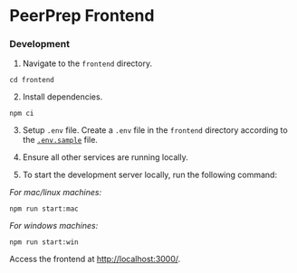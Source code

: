 # PeerPrep Frontend

### Development

1. Navigate to the `frontend` directory.

```shell
cd frontend
```

2. Install dependencies.

```shell
npm ci
```

3. Setup `.env` file.
   Create a `.env` file in the `frontend` directory according to the [`.env.sample`](/frontend/.env.sample) file.

4. Ensure all other services are running locally.

5. To start the development server locally, run the following command:

*For mac/linux machines:*
```shell
npm run start:mac
```
*For windows machines:*
```shell
npm run start:win
```

Access the frontend at [http://localhost:3000/]().

